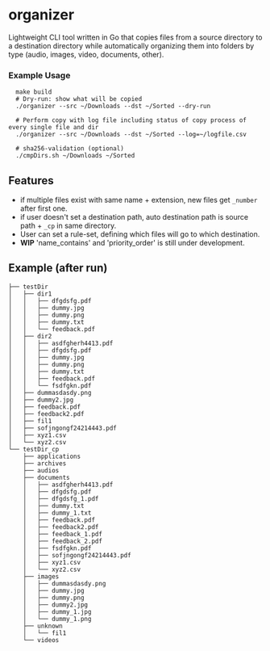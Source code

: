 # organizer
Lightweight CLI tool written in Go that copies files from a source directory to a destination directory while automatically organizing them into folders by type (audio, images, video, documents, other).

### Example Usage
```shell
  make build
  # Dry-run: show what will be copied
  ./organizer --src ~/Downloads --dst ~/Sorted --dry-run

  # Perform copy with log file including status of copy process of every single file and dir
  ./organizer --src ~/Downloads --dst ~/Sorted --log=~/logfile.csv

  # sha256-validation (optional)
  ./cmpDirs.sh ~/Downloads ~/Sorted
```


## Features
- if multiple files exist with same name + extension, new files get `_number` after first one.
- if user doesn't set a destination path, auto destination path is source path + `_cp` in same directory.
- User can set a rule-set, defining which files will go to which destination.
- **WIP** 'name_contains' and 'priority_order' is still under development.

## Example (after run)
```shell
├── testDir
│   ├── dir1
│   │   ├── dfgdsfg.pdf
│   │   ├── dummy.jpg
│   │   ├── dummy.png
│   │   ├── dummy.txt
│   │   └── feedback.pdf
│   ├── dir2
│   │   ├── asdfgherh4413.pdf
│   │   ├── dfgdsfg.pdf
│   │   ├── dummy.jpg
│   │   ├── dummy.png
│   │   ├── dummy.txt
│   │   ├── feedback.pdf
│   │   └── fsdfgkn.pdf
│   ├── dummasdasdy.png
│   ├── dummy2.jpg
│   ├── feedback.pdf
│   ├── feedback2.pdf
│   ├── fil1
│   ├── sofjngongf24214443.pdf
│   ├── xyz1.csv
│   └── xyz2.csv
└── testDir_cp
    ├── applications
    ├── archives
    ├── audios
    ├── documents
    │   ├── asdfgherh4413.pdf
    │   ├── dfgdsfg.pdf
    │   ├── dfgdsfg_1.pdf
    │   ├── dummy.txt
    │   ├── dummy_1.txt
    │   ├── feedback.pdf
    │   ├── feedback2.pdf
    │   ├── feedback_1.pdf
    │   ├── feedback_2.pdf
    │   ├── fsdfgkn.pdf
    │   ├── sofjngongf24214443.pdf
    │   ├── xyz1.csv
    │   └── xyz2.csv
    ├── images
    │   ├── dummasdasdy.png
    │   ├── dummy.jpg
    │   ├── dummy.png
    │   ├── dummy2.jpg
    │   ├── dummy_1.jpg
    │   └── dummy_1.png
    ├── unknown
    │   └── fil1
    └── videos

```
